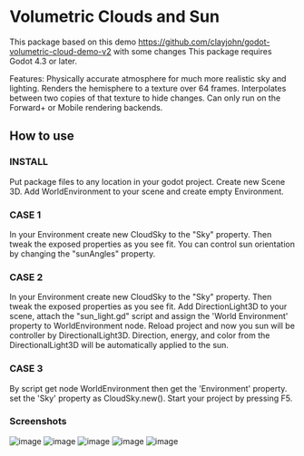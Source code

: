 # Volumetric Clouds and Sun

This package based on this demo https://github.com/clayjohn/godot-volumetric-cloud-demo-v2 with some changes
This package requires Godot 4.3 or later.

Features:
Physically accurate atmosphere for much more realistic sky and lighting.
Renders the hemisphere to a texture over 64 frames.
Interpolates between two copies of that texture to hide changes.
Can only run on the Forward+ or Mobile rendering backends.

## How to use
### INSTALL
Put package files to any location in your godot project.
Create new Scene 3D.
Add WorldEnvironment to your scene and create empty Environment.

### CASE 1
In your Environment create new CloudSky to the "Sky" property. 
Then tweak the exposed properties as you see fit.
You can control sun orientation by changing the "sunAngles" property.

### CASE 2
In your Environment create new CloudSky to the "Sky" property. Then tweak the exposed properties as you see fit.
Add DirectionLight3D to your scene, attach the "sun_light.gd" script and assign the 'World Environment' property to WorldEnvironment node.
Reload project and now you sun will be controller by DirectionalLight3D.
Direction, energy, and color from the DirectionalLight3D will be automatically applied to the sun.

### CASE 3
By script get node WorldEnvironment then get the 'Environment' property.
set the 'Sky' property as CloudSky.new().
Start your project by pressing F5.

### Screenshots
![image](https://github.com/user-attachments/assets/a6bb8142-6abe-42b1-9197-123b10310048)
![image](https://github.com/user-attachments/assets/d3681002-e4ce-4916-b7c8-da23f3a1aba9)
![image](https://github.com/user-attachments/assets/c77f6b43-1c6d-40ff-b32a-4c12bff422cd)
![image](https://github.com/user-attachments/assets/5810270a-719b-4df5-b256-432a872c06b3)
![image](https://github.com/user-attachments/assets/ca6a1d95-e9fe-49a7-a871-dffc7fef9817)




